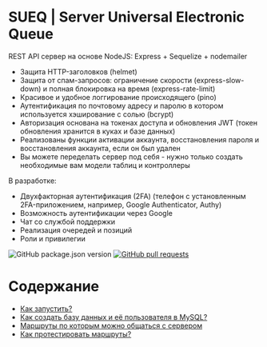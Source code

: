 # SUEQ | Server Universal Electronic Queue

REST API сервер на основе NodeJS: Express + Sequelize + nodemailer
+ Защита HTTP-заголовков (helmet)  
+ Защита от спам-запросов: ограничение скорости (express-slow-down) и полная блокировка на время (express-rate-limit)  
+ Красивое и удобное логгирование происходящего (pino)
+ Аутентификация по почтовому адресу и паролю в котором используется хэширование с солью (bcrypt)
+ Авторизация основана на токенах доступа и обновления JWT (токен обновления хранится в куках и базе данных)  
+ Реализованы функции активации аккаунта, восстановления пароля и восстановления аккаунта, если он был удален  
+ Вы можете переделать сервер под себя - нужно только создать необходимые вам модели таблиц и контроллеры  

В разработке:
- Двухфакторная аутентификация (2FA) (телефон с установленным 2FA-приложением, например, Google Authenticator, Authy)
- Возможность аутентификации через Google
- Чат со службой поддержки
- Реализация очередей и позиций
- Роли и привилегии

<p>
<img src="https://img.shields.io/github/package-json/v/NyafiRawr/SUEQ" alt="GitHub package.json version" />
<a href="https://github.com/NyafiRawr/SUEQ/pulls"><img src="https://img.shields.io/github/issues-pr/NyafiRawr/SUEQ" alt="GitHub pull requests" /></a>
<p/>

# Содержание

<!--ts-->
-   [Как запустить?](https://github.com/NyafiRawr/SUEQ/wiki/%D0%9A%D0%B0%D0%BA-%D0%B7%D0%B0%D0%BF%D1%83%D1%81%D1%82%D0%B8%D1%82%D1%8C%3F)
-   [Как создать базу данных и её пользователя в MySQL?](https://github.com/NyafiRawr/SUEQ/wiki/%D0%9A%D0%B0%D0%BA-%D1%81%D0%BE%D0%B7%D0%B4%D0%B0%D1%82%D1%8C-%D0%B1%D0%B0%D0%B7%D1%83-%D0%B4%D0%B0%D0%BD%D0%BD%D1%8B%D1%85-%D0%B8-%D0%B5%D1%91-%D0%BF%D0%BE%D0%BB%D1%8C%D0%B7%D0%BE%D0%B2%D0%B0%D1%82%D0%B5%D0%BB%D1%8F-%D0%B2-MySQL%3F)
-   [Маршруты по которым можно общаться с сервером](https://github.com/NyafiRawr/SUEQ/wiki/%D0%9C%D0%B0%D1%80%D1%88%D1%80%D1%83%D1%82%D1%8B-%D0%BF%D0%BE-%D0%BA%D0%BE%D1%82%D0%BE%D1%80%D1%8B%D0%BC-%D0%BC%D0%BE%D0%B6%D0%BD%D0%BE-%D0%BE%D0%B1%D1%89%D0%B0%D1%82%D1%8C%D1%81%D1%8F-%D1%81-%D1%81%D0%B5%D1%80%D0%B2%D0%B5%D1%80%D0%BE%D0%BC)
-   [Как протестировать маршруты?](https://github.com/NyafiRawr/SUEQ/wiki/%D0%9A%D0%B0%D0%BA-%D0%BF%D1%80%D0%BE%D1%82%D0%B5%D1%81%D1%82%D0%B8%D1%80%D0%BE%D0%B2%D0%B0%D1%82%D1%8C-%D0%BC%D0%B0%D1%80%D1%88%D1%80%D1%83%D1%82%D1%8B%3F)
<!--te-->
